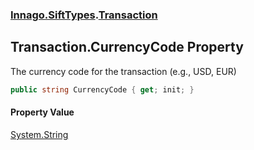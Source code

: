 ### [Innago\.SiftTypes](../index.md 'Innago\.SiftTypes').[Transaction](index.md 'Innago\.SiftTypes\.Transaction')

## Transaction\.CurrencyCode Property

The currency code for the transaction \(e\.g\., USD, EUR\)

```csharp
public string CurrencyCode { get; init; }
```

#### Property Value
[System\.String](https://learn.microsoft.com/en-us/dotnet/api/system.string 'System\.String')